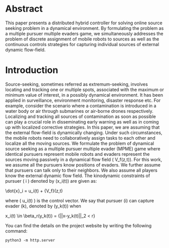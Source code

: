 # Abstract
This paper presents a distributed hybrid controller for solving online source seeking problem in a dynamical environment. By formulating the problem as a multiple pursuer multiple evaders game, we simultaneously addresses the problem of discrete assignment of mobile robots to sources as well as the continuous controls strategies for capturing individual sources of external dynamic flow-field.

# Introduction
Source-seeking, sometimes referred as extremum-seeking, involves locating and tracking one or multiple spots, associated with the maximum or minimum value of interest, in a possibly dynamical environment. It has been applied in surveillance, environment monitoring, disaster response etc. For example, consider the scenario where a contamination is introduced in a water body or air through submarines or air-borne drones respectively. Localizing and tracking all sources of contamination as soon as possible can play a crucial role in disseminating early warning as well as in coming up with localized corrective strategies. In this paper, we are assuming that the external flow-field is dynamically changing. Under such circumstances, the mobile robots need to collaboratively assign tasks to each other and localize all the moving sources. We formulate the problem of dynamical source seeking as a multiple pursuer multiple evader (MPME) game where identical pursuers represent mobile robots and evaders represent the sources moving passively in a dynamical flow field \( V_f(z,t)\). 
For this work, we assume all the pursuers know positions of evaders. We further assume that pursuers can talk only to their neighbors. We also assume all players know the external dynamic flow field. The kinodynamic constraints of pursuer \( i \) denoted by \(x_i(t)\) are given as:

\dot{x}_i = u_i(t) + {V_f}(z,t)

where \( u_i(t) \) is the control vector. We say that pursuer \(i\) can capture evader \(k\), denoted by \(y_k(t)\) when 

x_i(t) \in \beta_r(y_k(t)) = {||x-y_k(t)||_2 < r}

You can find the details on the project website by writing the following command: 
```
python3 -m http.server
```
